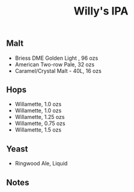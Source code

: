 ﻿---
layout: post
title: Willy's IPA
tags: [ beer ]
---
## Malt
-  Briess DME Golden Light , 96 ozs
-  American Two-row Pale, 32 ozs
-  Caramel/Crystal Malt - 40L, 16 ozs
## Hops
-  Willamette, 1.0 ozs
-  Willamette, 1.0 ozs
-  Willamette, 1.25 ozs
-  Willamette, 0.75 ozs
-  Willamette, 1.5 ozs
## Yeast
-  Ringwood Ale, Liquid
## Notes

